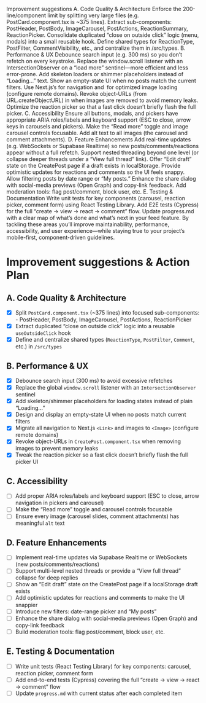 Improvement suggestions
A. Code Quality & Architecture
Enforce the 200-line/component limit by splitting very large files (e.g. PostCard.component.tsx is ~375 lines). Extract sub-components:
PostHeader, PostBody, ImageCarousel, PostActions, ReactionSummary, ReactionPicker.
Consolidate duplicated “close on outside click” logic (menu, modals) into a small reusable hook.
Define shared types for ReactionType, PostFilter, CommentVisibility, etc., and centralize them in /src/types.
B. Performance & UX
Debounce search input (e.g. 300 ms) so you don’t refetch on every keystroke.
Replace the window.scroll listener with an IntersectionObserver on a “load more” sentinel—more efficient and less error-prone.
Add skeleton loaders or shimmer placeholders instead of “Loading…” text.
Show an empty-state UI when no posts match the current filters.
Use Next.js’s <Link> for navigation and <Image> for optimized image loading (configure remote domains).
Revoke object-URLs (from URL.createObjectURL) in <CreatePost> when images are removed to avoid memory leaks.
Optimize the reaction picker so that a fast click doesn’t briefly flash the full picker.
C. Accessibility
Ensure all buttons, modals, and pickers have appropriate ARIA roles/labels and keyboard support (ESC to close, arrow keys in carousels and pickers).
Make the “Read more” toggle and image carousel controls focusable.
Add alt text to all images (the carousel and comment attachments).
D. Feature Enhancements
Add real-time updates (e.g. WebSockets or Supabase Realtime) so new posts/comments/reactions appear without a full refetch.
Support nested threading beyond one level (or collapse deeper threads under a “View full thread” link).
Offer “Edit draft” state on the CreatePost page if a draft exists in localStorage.
Provide optimistic updates for reactions and comments so the UI feels snappy.
Allow filtering posts by date range or “My posts.”
Enhance the share dialog with social-media previews (Open Graph) and copy-link feedback.
Add moderation tools: flag post/comment, block user, etc.
E. Testing & Documentation
Write unit tests for key components (carousel, reaction picker, comment form) using React Testing Library.
Add E2E tests (Cypress) for the full “create → view → react → comment” flow.
Update progress.md with a clear map of what’s done and what’s next in your feed feature.
By tackling these areas you’ll improve maintainability, performance, accessibility, and user experience—while staying true to your project’s mobile-first, component-driven guidelines.


# Improvement suggestions & Action Plan

## A. Code Quality & Architecture
- [x] Split `PostCard.component.tsx` (~375 lines) into focused sub-components:
      - PostHeader, PostBody, ImageCarousel, PostActions, ReactionPicker
- [x] Extract duplicated “close on outside click” logic into a reusable `useOutsideClick` hook
- [x] Define and centralize shared types (`ReactionType`, `PostFilter`, `Comment`, etc.) in `/src/types`

## B. Performance & UX
- [x] Debounce search input (300 ms) to avoid excessive refetches
- [x] Replace the global `window.scroll` listener with an `IntersectionObserver` sentinel
- [x] Add skeleton/shimmer placeholders for loading states instead of plain “Loading…”
- [x] Design and display an empty-state UI when no posts match current filters
- [x] Migrate all navigation to Next.js `<Link>` and images to `<Image>` (configure remote domains)
- [x] Revoke object-URLs in `CreatePost.component.tsx` when removing images to prevent memory leaks
- [x] Tweak the reaction picker so a fast click doesn’t briefly flash the full picker UI

## C. Accessibility
- [ ] Add proper ARIA roles/labels and keyboard support (ESC to close, arrow navigation in pickers and carousel)
- [ ] Make the “Read more” toggle and carousel controls focusable
- [ ] Ensure every image (carousel slides, comment attachments) has meaningful `alt` text

## D. Feature Enhancements
- [ ] Implement real-time updates via Supabase Realtime or WebSockets (new posts/comments/reactions)
- [ ] Support multi-level nested threads or provide a “View full thread” collapse for deep replies
- [ ] Show an “Edit draft” state on the CreatePost page if a localStorage draft exists
- [ ] Add optimistic updates for reactions and comments to make the UI snappier
- [ ] Introduce new filters: date-range picker and “My posts”
- [ ] Enhance the share dialog with social-media previews (Open Graph) and copy-link feedback
- [ ] Build moderation tools: flag post/comment, block user, etc.

## E. Testing & Documentation
- [ ] Write unit tests (React Testing Library) for key components: carousel, reaction picker, comment form
- [ ] Add end-to-end tests (Cypress) covering the full “create → view → react → comment” flow
- [ ] Update `progress.md` with current status after each completed item